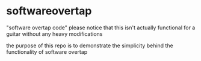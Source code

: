 # softwareovertap
"software overtap code"
please notice that this isn't actually functional for a guitar without any heavy modifications

the purpose of this repo is to demonstrate the simplicity behind the functionality of software overtap
